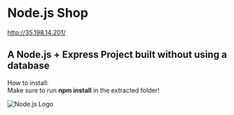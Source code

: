 # Node.js Shop
  
http://35.198.14.201/  

## A Node.js + Express Project built without using a database  
  
How to install:  
Make sure to run <strong>npm install</strong> in the extracted folder!  
  
![Node.js Logo](https://agenciamultiverso.com.br/portfolio/nodejs.jpg)